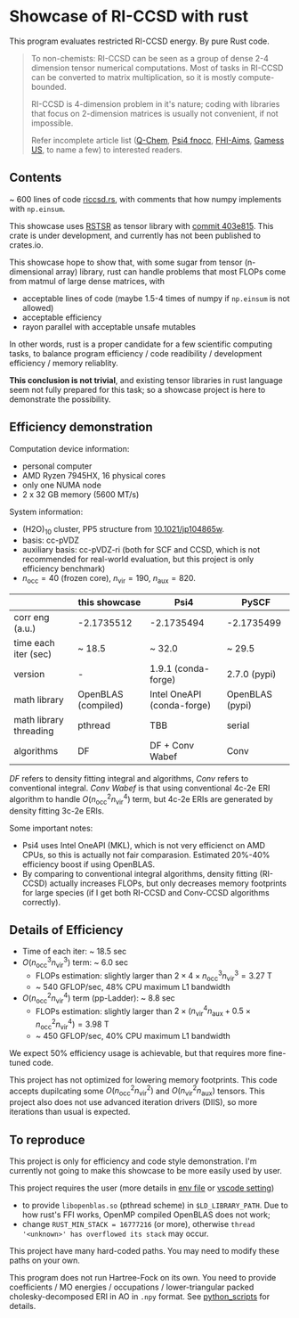 # Showcase of RI-CCSD with rust

This program evaluates restricted RI-CCSD energy. By pure Rust code.

> To non-chemists: RI-CCSD can be seen as a group of dense 2-4 dimension tensor numerical computations. Most of tasks in RI-CCSD can be converted to matrix multiplication, so it is mostly compute-bounded.
>
> RI-CCSD is 4-dimension problem in it's nature; coding with libraries that focus on 2-dimension matrices is usually not convenient, if not impossible.
>
> Refer incomplete article list ([Q-Chem](https://dx.doi.org/10.1063/1.4820484), [Psi4 fnocc](https://dx.doi.org/10.1021/ct400250u), [FHI-Aims](https://dx.doi.org/10.1021/acs.jctc.8b01294), [Gamess US](https://dx.doi.org/10.1021/acs.jctc.1c00389), to name a few) to interested readers.

## Contents

~ 600 lines of code [riccsd.rs](src/riccsd.rs), with comments that how numpy implements with `np.einsum`.

This showcase uses [RSTSR](https://github.com/ajz34/rstsr) as tensor library with [commit 403e815](https://github.com/ajz34/rstsr/commit/403e815f9014f60346716b4fc754b78e0006db9f). This crate is under development, and currently has not been published to crates.io.

This showcase hope to show that, with some sugar from tensor (n-dimensional array) library, rust can handle problems that most FLOPs come from matmul of large dense matrices, with
- acceptable lines of code (maybe 1.5-4 times of numpy if `np.einsum` is not allowed)
- acceptable efficiency
- rayon parallel with acceptable unsafe mutables

In other words, rust is a proper candidate for a few scientific computing tasks, to balance program efficiency / code readibility / development efficiency / memory reliablity.

**This conclusion is not trivial**, and existing tensor libraries in rust language seem not fully prepared for this task; so a showcase project is here to demonstrate the possibility.

## Efficiency demonstration

Computation device information:
- personal computer
- AMD Ryzen 7945HX, 16 physical cores
- only one NUMA node
- 2 x 32 GB memory (5600 MT/s)

System information:
- (H2O)<sub>10</sub> cluster, PP5 structure from [10.1021/jp104865w](https://dx.doi.org/10.1021/jp104865w).
- basis: cc-pVDZ
- auxiliary basis: cc-pVDZ-ri (both for SCF and CCSD, which is not recommended for real-world evaluation, but this project is only efficiency benchmark)
- $n_\mathrm{occ} = 40$ (frozen core), $n_\mathrm{vir} = 190$, $n_\mathrm{aux} = 820$.

| | this showcase | Psi4 | PySCF |
|--|--|--|--|
| corr eng (a.u.) | -2.1735512 | -2.1735494 | -2.1735499 |
| time each iter (sec) | ~ 18.5 | ~ 32.0 | ~ 29.5 |
| version | - | 1.9.1 (conda-forge) | 2.7.0 (pypi) |
| math library | OpenBLAS (compiled) | Intel OneAPI (conda-forge) | OpenBLAS (pypi) |
| math library threading | pthread | TBB | serial |
| algorithms | DF | DF + Conv Wabef | Conv |

*DF* refers to density fitting integral and algorithms, *Conv* refers to conventional integral. *Conv Wabef* is that using conventional 4c-2e ERI algorithm to handle $O(n_\mathrm{occ}^2 n_\mathrm{vir}^4)$ term, but 4c-2e ERIs are generated by density fitting 3c-2e ERIs.

Some important notes:
- Psi4 uses Intel OneAPI (MKL), which is not very efficienct on AMD CPUs, so this is actually not fair comparasion. Estimated 20%-40% efficiency boost if using OpenBLAS.
- By comparing to conventional integral algorithms, density fitting (RI-CCSD) actually increases FLOPs, but only decreases memory footprints for large species (if I get both RI-CCSD and Conv-CCSD algorithms correctly).

## Details of Efficiency

- Time of each iter: ~ 18.5 sec
- $O(n_\mathrm{occ}^3 n_\mathrm{vir}^3)$ term: ~ 6.0 sec
    - FLOPs estimation: slightly larger than $2 \times 4 \times n_\mathrm{occ}^3 n_\mathrm{vir}^3 = 3.27 \ \mathrm{T}$
    - ~ 540 GFLOP/sec, 48% CPU maximum L1 bandwidth
- $O(n_\mathrm{occ}^2 n_\mathrm{vir}^4)$ term (pp-Ladder): ~ 8.8 sec
    - FLOPs estimation: slightly larger than $2 \times (n_\mathrm{vir}^4 n_\mathrm{aux} + 0.5 \times n_\mathrm{occ}^2 n_\mathrm{vir}^4) = 3.98 \ \mathrm{T}$
    - ~ 450 GFLOP/sec, 40% CPU maximum L1 bandwidth

We expect 50% efficiency usage is achievable, but that requires more fine-tuned code.

This project has not optimized for lowering memory footprints. This code accepts dupilcating some $O(n_\mathrm{occ}^2 n_\mathrm{vir}^2)$ and $O(n_\mathrm{vir}^2 n_\mathrm{aux})$ tensors. This project also does not use advanced iteration drivers (DIIS), so more iterations than usual is expected.

## To reproduce

This project is only for efficiency and code style demonstration. I'm currently not going to make this showcase to be more easily used by user.

This project requires the user (more details in [env file](env.sh) or [vscode setting](.vscode/settings.json))
- to provide `libopenblas.so` (pthread scheme) in `$LD_LIBRARY_PATH`. Due to how rust's FFI works, OpenMP compiled OpenBLAS does not work;
- change `RUST_MIN_STACK = 16777216` (or more), otherwise `thread '<unknown>' has overflowed its stack` may occur.

This project have many hard-coded paths. You may need to modify these paths on your own.

This program does not run Hartree-Fock on its own. You need to provide coefficients / MO energies / occupations / lower-triangular packed cholesky-decomposed ERI in AO in `.npy` format. See [python_scripts](python_scripts) for details.




